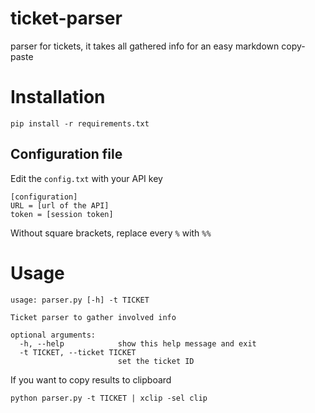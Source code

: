 # ticket-parser

parser for tickets, it takes all gathered info for an easy markdown copy-paste

# Installation

```
pip install -r requirements.txt
```

## Configuration file

Edit the `config.txt` with your API key
```
[configuration]
URL = [url of the API]
token = [session token]
```
Without square brackets, replace every `%` with `%%`

# Usage

```
usage: parser.py [-h] -t TICKET

Ticket parser to gather involved info

optional arguments:
  -h, --help            show this help message and exit
  -t TICKET, --ticket TICKET
                        set the ticket ID
```
If you want to copy results to clipboard
```
python parser.py -t TICKET | xclip -sel clip
```
